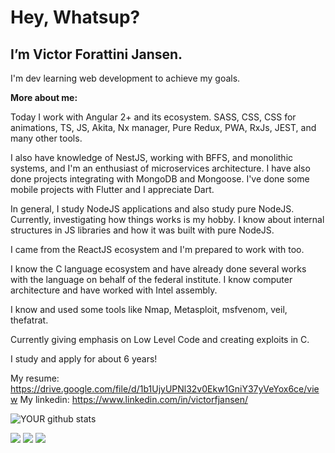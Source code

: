 # Hey, Whatsup?

## I’m Victor Forattini Jansen. 
I'm dev learning web development to achieve my goals.


<b> More about me: </b> 

Today I work with Angular 2+ and its ecosystem. SASS, CSS, CSS for animations, TS, JS, Akita, Nx manager, Pure Redux, PWA, RxJs, JEST, and many other tools.

I also have knowledge of NestJS, working with BFFS, and monolithic systems, and I'm an enthusiast of microservices architecture. I have also done projects integrating with MongoDB and Mongoose.
I've done some mobile projects with Flutter and I appreciate Dart.

In general, I study NodeJS applications and also study pure NodeJS. Currently, investigating how things works is my hobby. I know about internal structures in JS libraries and how it was built with pure NodeJS.

I came from the ReactJS ecosystem and I'm prepared to work with too.

I know the C language ecosystem and have already done several works with the language on behalf of the federal institute.
I know computer architecture and have worked with Intel assembly.

I know and used some tools like Nmap, Metasploit, msfvenom, veil, thefatrat.

Currently giving emphasis on Low Level Code and creating exploits in C.

I study and apply for about 6 years! 

My resume: https://drive.google.com/file/d/1b1UjyUPNl32v0Ekw1GniY37yVeYox6ce/view
My linkedin: https://www.linkedin.com/in/victorfjansen/

![YOUR github stats](https://github-readme-stats.vercel.app/api?username=victorfjansen)

[<img src="https://img.shields.io/badge/medium-%2312100E.svg?&style=for-the-badge&logo=medium&logoColor=white" />](https://medium.com/@victorfjansen) [<img src="https://img.shields.io/badge/linkedin-%230077B5.svg?&style=for-the-badge&logo=linkedin&logoColor=white" />](https://www.linkedin.com/in/victorfjansen/) [<img src = "https://img.shields.io/badge/instagram-%23E4405F.svg?&style=for-the-badge&logo=instagram&logoColor=white">](https://www.instagram.com/victor_fjansen/)
